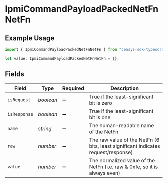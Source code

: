# IpmiCommandPayloadPackedNetFnNetFn

## Example Usage

```typescript
import { IpmiCommandPayloadPackedNetFnNetFn } from "censys-sdk-typescript/models/components";

let value: IpmiCommandPayloadPackedNetFnNetFn = {};
```

## Fields

| Field                                                                             | Type                                                                              | Required                                                                          | Description                                                                       |
| --------------------------------------------------------------------------------- | --------------------------------------------------------------------------------- | --------------------------------------------------------------------------------- | --------------------------------------------------------------------------------- |
| `isRequest`                                                                       | *boolean*                                                                         | :heavy_minus_sign:                                                                | True if the least-significant bit is zero                                         |
| `isResponse`                                                                      | *boolean*                                                                         | :heavy_minus_sign:                                                                | True if the least-significant bit is one                                          |
| `name`                                                                            | *string*                                                                          | :heavy_minus_sign:                                                                | The human-readable name of the NetFn                                              |
| `raw`                                                                             | *number*                                                                          | :heavy_minus_sign:                                                                | The raw value of the NetFn (6 bits, least significant indicates request/response) |
| `value`                                                                           | *number*                                                                          | :heavy_minus_sign:                                                                | The normalized value of the NetFn (i.e. raw & 0xfe, so it is always even)         |